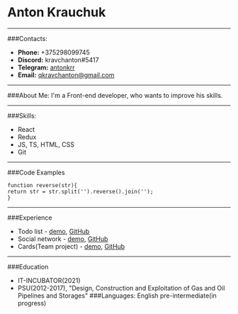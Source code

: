 # Anton Krauchuk
***
###Contacts:
* **Phone:** +375298099745
* **Discord:** kravchanton#5417
* **Telegram:** [antonkrr](https://www.t.me/antonkrrr)
* **Email:** qkravchanton@gmail.com
***
###About Me:
I'm a Front-end developer, who wants to improve his skills.
***
###Skills:
* React
* Redux
* JS, TS, HTML, CSS
* Git
***
###Code Examples
```
function reverse(str){
return str = str.split('').reverse().join('');
}
```
***
###Experience
* Todo list - [demo](https://kravchanton.github.io/todoList), [GitHub](https://github.com/kravchanton/todoList)
* Social network - [demo](https://kravchanton.github.io/socialNet/#/login), [GitHub](https://github.com/kravchanton/socialNet)
* Cards(Team project) - [demo](https://brightwiths.github.io/iti_bright_cards), [GitHub](https://github.com/brightwiths/iti_bright_cards)
***
###Education
* IT-INCUBATOR(2021)
* PSU(2012-2017), "Design, Construction and Exploitation of Gas and Oil Pipelines and Storages" 
###Languages:
English pre-intermediate(in progress)

